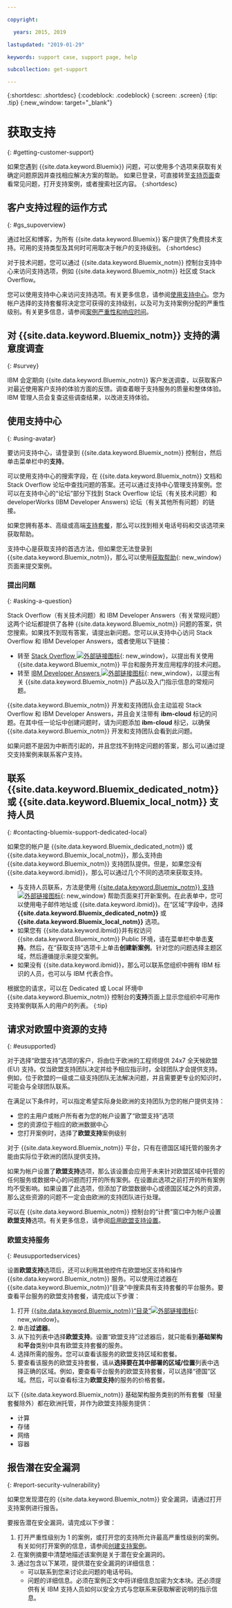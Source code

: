 ```yaml
---

copyright:

  years: 2015, 2019 

lastupdated: "2019-01-29"

keywords: support case, support page, help

subcollection: get-support

---
```


{:shortdesc: .shortdesc}
{:codeblock: .codeblock}
{:screen: .screen}
{:tip: .tip}
{:new_window: target="_blank"}

# 获取支持
{: #getting-customer-support}

如果您遇到 {{site.data.keyword.Bluemix}} 问题，可以使用多个选项来获取有关确定问题原因并查找相应解决方案的帮助。
如果已登录，可直接转至[支持页面](https://{DomainName}/unifiedsupport/supportcenter)查看常见问题，打开支持案例，或者搜索社区内容。
{:shortdesc}

## 客户支持过程的运作方式
{: #gs_supoverview}

通过社区和博客，为所有 {{site.data.keyword.Bluemix}} 客户提供了免费技术支持。可用的支持类型及其何时可用取决于帐户的支持级别。
{:shortdesc}

对于技术问题，您可以通过 {{site.data.keyword.Bluemix_notm}} 控制台支持中心来访问支持选项，例如 {{site.data.keyword.Bluemix_notm}} 社区或 Stack Overflow。

您可以使用支持中心来访问支持选项。有关更多信息，请参阅[使用支持中心](/docs/get-support?topic=get-support-using-avatar#using-avatar)。您为帐户选择的支持套餐将决定您可获得的支持级别，以及可为支持案例分配的严重性级别。有关更多信息，请参阅[案例严重性和响应时间](/docs/get-support?topic=get-support-support-case-severity#support-case-severity)。

## 对 {{site.data.keyword.Bluemix_notm}} 支持的满意度调查  
{: #survey}

IBM 会定期向 {{site.data.keyword.Bluemix_notm}} 客户发送调查，以获取客户对最近使用客户支持的体验方面的反馈。调查着眼于支持服务的质量和整体体验。IBM 管理人员会复查这些调查结果，以改进支持体验。

## 使用支持中心
{: #using-avatar}

要访问支持中心，请登录到 {{site.data.keyword.Bluemix_notm}} 控制台，然后单击菜单栏中的**支持**。  

可以使用支持中心的搜索字段，在 {{site.data.keyword.Bluemix_notm}} 文档和 Stack Overflow 论坛中查找问题的答案。还可以通过支持中心管理支持案例。您可以在支持中心的“论坛”部分下找到 Stack Overflow 论坛（有关技术问题）和 developerWorks (IBM Developer Answers) 论坛（有关其他所有问题）的链接。  

如果您拥有基本、高级或高端[支持套餐](/docs/get-support?topic=get-support-support-plans#support-plans)，那么可以找到相关电话号码和交谈选项来获取帮助。

支持中心是获取支持的首选方法，但如果您无法登录到 {{site.data.keyword.Bluemix_notm}}，那么可以使用[获取帮助](http://www.ibm.biz/bluemixsupport){: new_window}页面来提交案例。

### 提出问题
{: #asking-a-question}

Stack Overflow（有关技术问题）和 IBM Developer Answers（有关常规问题）这两个论坛都提供了各种 {{site.data.keyword.Bluemix_notm}} 问题的答案，供您搜索。如果找不到现有答案，请提出新问题。您可以从支持中心访问 Stack Overflow 和 IBM Developer Answers，或者使用以下链接：

  * 转至 [Stack Overflow ![外部链接图标](../icons/launch-glyph.svg "外部链接图标")](http://stackoverflow.com/questions/tagged/ibm-bluemix){: new_window}，以提出有关使用 {{site.data.keyword.Bluemix_notm}} 平台和服务开发应用程序的技术问题。
  * 转至 [IBM Developer Answers ![外部链接图标](../icons/launch-glyph.svg "外部链接图标")](https://developer.ibm.com/answers/smart-spaces/12/bluemix.html){: new_window}，以提出有关 {{site.data.keyword.Bluemix_notm}} 产品以及入门指示信息的常规问题。

{{site.data.keyword.Bluemix_notm}} 开发和支持团队会主动监视 Stack Overflow 和 IBM Developer Answers，并且会关注带有 **ibm-cloud** 标记的问题。在其中任一论坛中创建问题时，请为问题添加 **ibm-cloud** 标记，以确保 {{site.data.keyword.Bluemix_notm}} 开发和支持团队会看到此问题。

如果问题不是因为中断而引起的，并且您找不到特定问题的答案，那么可以通过提交支持案例来联系客户支持。 

## 联系 {{site.data.keyword.Bluemix_dedicated_notm}} 或 {{site.data.keyword.Bluemix_local_notm}} 支持人员
{: #contacting-bluemix-support-dedicated-local}

如果您的帐户是 {{site.data.keyword.Bluemix_dedicated_notm}} 或 {{site.data.keyword.Bluemix_local_notm}}，那么支持由 {{site.data.keyword.Bluemix_notm}} 支持团队提供。但是，如果您没有 {{site.data.keyword.ibmid}}，那么可以通过几个不同的选项来获取支持。

* 与支持人员联系，方法是使用 [{{site.data.keyword.Bluemix_notm}} 支持 ![外部链接图标](../icons/launch-glyph.svg)](https://{DomainName}/unifiedsupport/supportcenter){: new_window} 帮助页面来打开新案例。在此表单中，您可以使用电子邮件地址或 {{site.data.keyword.ibmid}}。在“区域”字段中，选择 **{{site.data.keyword.Bluemix_dedicated_notm}}** 或 **{{site.data.keyword.Bluemix_local_notm}}** 选项。
* 如果您有 {{site.data.keyword.ibmid}}并有权访问 {{site.data.keyword.Bluemix_notm}} Public 环境，请在菜单栏中单击**支持**。然后，在“获取支持”选项卡上单击**创建新案例**。针对您的问题选择主题区域，然后遵循提示来提交案例。
* 如果没有 {{site.data.keyword.ibmid}}，那么可以联系您组织中拥有 IBM 标识的人员，也可以与 IBM 代表合作。

根据您的请求，可以在 Dedicated 或 Local 环境中 {{site.data.keyword.Bluemix_notm}} 控制台的**支持**页面上显示您组织中可用作支持案例联系人的用户的列表。
  {:tip}

## 请求对欧盟中资源的支持
{: #eusupported}

对于选择“欧盟支持”选项的客户，将由位于欧洲的工程师提供 24x7 全天候欧盟 (EU) 支持。仅当欧盟支持团队决定并给予相应指示时，全球团队才会提供支持。例如，位于欧盟的一级或二级支持团队无法解决问题，并且需要更专业的知识时，可能会与全球团队联系。

在满足以下条件时，可以指定希望实际身处欧洲的支持团队为您的帐户提供支持：
  * 您的主用户或帐户所有者为您的帐户设置了“欧盟支持”选项
  * 您的资源位于相应的欧洲数据中心
  * 您打开案例时，选择了**欧盟支持**案例级别

对于 {{site.data.keyword.Bluemix_notm}} 平台，只有在德国区域托管的服务才能由实际位于欧洲的团队提供支持。  

如果为帐户设置了**欧盟支持**选项，那么该设置会应用于未来针对欧盟区域中托管的任何服务或数据中心的问题而打开的所有案例。在设置此选项之前打开的所有案例均不受影响。如果设置了此选项，但添加了欧盟数据中心或德国区域之外的资源，那么这些资源的问题不一定会由欧洲的支持团队进行处理。

可以在 {{site.data.keyword.Bluemix_notm}} 控制台的“计费”窗口中为帐户设置**欧盟支持**选项。有关更多信息，请参阅[启用欧盟支持设置](/docs/account?topic=account-bill_eusupported#bill_eusupported)。

### 欧盟支持服务
{: #eusupportedservices}

设置**欧盟支持**选项后，还可以利用其他控件在欧盟地区支持和操作 {{site.data.keyword.Bluemix_notm}} 服务。可以使用过滤器在 {{site.data.keyword.Bluemix_notm}}“目录”中搜索具有支持套餐的平台服务。要查看平台服务的欧盟支持套餐，请完成以下步骤：
  1. 打开 [{{site.data.keyword.Bluemix_notm}}“目录”![外部链接图标](../icons/launch-glyph.svg "外部链接图标")](https://{DomainName}/catalog/){: new_window}。
  2. 单击**过滤器**。
  3. 从下拉列表中选择**欧盟支持**。设置“欧盟支持”过滤器后，就只能看到**基础架构**和**平台**类别中具有欧盟支持套餐的服务。
  4. 选择所需的服务。您可以查看该服务的欧盟支持区域和套餐。
  5. 要查看该服务的欧盟支持套餐，请从**选择要在其中部署的区域/位置**列表中选择正确的区域。例如，要查看平台服务的欧盟支持套餐，可以选择“德国”区域。然后，可以查看标注为**欧盟支持**的服务的价格套餐。

以下 {{site.data.keyword.Bluemix_notm}} 基础架构服务类别的所有套餐（轻量套餐除外）都在欧洲托管，并作为欧盟支持服务提供：

  * 计算
  * 存储
  * 网络
  * 容器


## 报告潜在安全漏洞
{: #report-security-vulnerability}

如果您发现潜在的 {{site.data.keyword.Bluemix_notm}} 安全漏洞，请通过打开支持案例进行报告。

要报告潜在安全漏洞，请完成以下步骤：
1. 打开严重性级别为 1 的案例，或打开您的支持所允许最高严重性级别的案例。有关如何打开案例的信息，请参阅[创建支持案例](/docs/get-support?topic=get-support-open-case#open-case)。
2. 在案例摘要中清楚地描述该案例是关于潜在安全漏洞的。
3. 通过包含以下某项，提供潜在安全漏洞的详细信息：
    * 可以联系到您来讨论此问题的电话号码。
    * 问题的详细信息。必须在案例正文中将详细信息加密为文本块。还必须提供有关 IBM 支持人员如何以安全方式与您联系来获取解密说明的指示信息。
